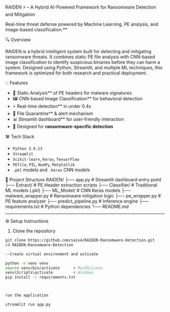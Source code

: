 RAIDEN ⚡ – A Hybrid AI-Powered Framework for Ransomware Detection and Mitigation

Real-time threat defense powered by Machine Learning, PE analysis, and image-based classification.**

🔍 Overview

RAIDEN is a hybrid intelligent system built for detecting and mitigating ransomware threats. It combines static PE file analysis with CNN-based image classification to identify suspicious binaries before they can harm a system. Designed using Python, Streamlit, and multiple ML techniques, this framework is optimized for both research and practical deployment.


💡 Features

- 🧠 Static Analysis** of PE headers for malware signatures  
- 🖼️ CNN-based Image Classification** for behavioral detection  
- ⚡ Real-time detection** in under 0.4s  
- 📁 File Quarantine** & alert mechanism  
- 📊 Streamlit dashboard** for user-friendly interaction  
- 🔐 Designed for **ransomware-specific detection**


🛠️ Tech Stack

- `Python 3.9.13`  
- `Streamlit`  
- `Scikit-learn`, `Keras`, `TensorFlow`  
- `PEfile`, `PIL`, `NumPy`, `Matplotlib`  
- `.pkl` models and `.keras` CNN models

📁 Project Structure
RAIDEN/
├── app.py                      # Streamlit dashboard entry point
├── Extract/                   # PE Header extraction scripts
├── Classifier/                # Traditional ML models (.pkl)
├── ML_Model/                  # CNN Keras models
├── malware_wrapper.py         # Ransomware mitigation logic
├── pe_wrapper.py              # PE feature analyzer
├── predict_pipeline.py        # Inference engine
├── requirements.txt           # Python dependencies
└── README.md

---

⚙️ Setup Instructions

1. Clone the repository
```bash
git clone https://github.com/saiv4/RAIDEN-Ransomware-Detection.git
cd RAIDEN-Ransomware-Detection

--Create virtual environment and activate

python -m venv venv
source venv/bin/activate      # MacOS/Linux
venv\Scripts\activate         # Windows
pip install -r requirements.txt



run the application

streamlit run app.py
